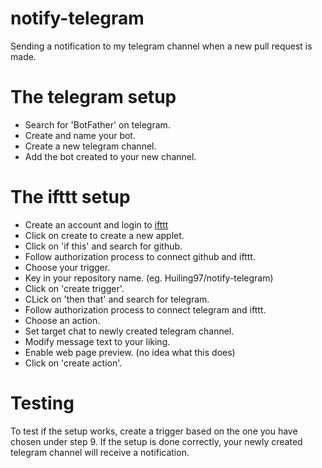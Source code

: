 # notify-telegram

Sending a notification to my telegram channel when a new pull request is made.

# The telegram setup

* Search for 'BotFather' on telegram.
* Create and name your bot.
* Create a new telegram channel.
* Add the bot created to your new channel.

# The ifttt setup

* Create an account and login to [ifttt](https://ifttt.com)
* Click on create to create a new applet.
* Click on 'if this' and search for github. 
* Follow authorization process to connect github and ifttt.
* Choose your trigger.
* Key in your repository name. (eg. Huiling97/notify-telegram)
* Click on 'create trigger'.
* CLick on 'then that' and search for telegram.
* Follow authorization process to connect telegram and ifttt.
* Choose an action.
* Set target chat to newly created telegram channel.
* Modify message text to your liking.
* Enable web page preview. (no idea what this does)
* Click on 'create action'.

# Testing

To test if the setup works, create a trigger based on the one you have chosen under step 9.
If the setup is done correctly, your newly created telegram channel will receive a notification.
